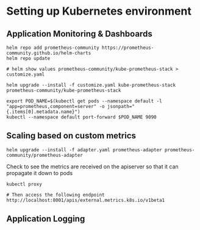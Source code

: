 # Setting up Kubernetes environment

## Application Monitoring & Dashboards

```
helm repo add prometheus-community https://prometheus-community.github.io/helm-charts
helm repo update

# helm show values prometheus-community/kube-prometheus-stack > customize.yaml

helm upgrade --install -f customize.yaml kube-prometheus-stack prometheus-community/kube-prometheus-stack

export POD_NAME=$(kubectl get pods --namespace default -l "app=prometheus,component=server" -o jsonpath="{.items[0].metadata.name}")
kubectl --namespace default port-forward $POD_NAME 9090
```

## Scaling based on custom metrics

```
helm upgrade --install -f adapter.yaml prometheus-adapter prometheus-community/prometheus-adapter
```

Check to see the metrics are received on the apiserver so that it can propagate it down to pods

```
kubectl proxy

# Then access the following endpoint
http://localhost:8001/apis/external.metrics.k8s.io/v1beta1
```

## Application Logging

